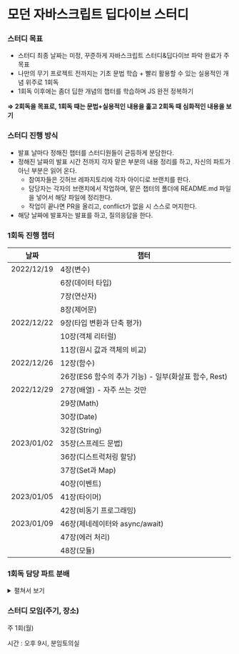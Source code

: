 # 모던 자바스크립트 딥다이브 스터디

### 스터디 목표

- 스터디 최종 날짜는 미정, 꾸준하게 자바스크립트 스터디&딥다이브 파악 완료가 주 목표
- 나만의 무기 프로젝트 전까지는 기초 문법 학습 + 빨리 활용할 수 있는 실용적인 개념 위주로 1회독
- 1회독 이후에는 좀더 딥한 개념의 챕터를 학습하며 JS 완전 정복하기

**⇒ 2회독을 목표로, 1회독 때는 문법+실용적인 내용을 훑고 2회독 때 심화적인 내용을 보기**

### 스터디 진행 방식

- 발표 날마다 정해진 챕터를 스터디원들이 균등하게 분담한다.
- 정해진 날짜의 발표 시간 전까지 각자 맡은 부분의 내용 정리를 하고, 자신의 파트가 아닌 부분은 읽어 온다.
    - 참여자들은 깃허브 레파지토리에 각자 아이디로 브랜치를 판다.
    - 담당자는 각자의 브랜치에서 작업하며, 맡은 챕터의 폴더에 README.md 파일을 넣어서 해당 파일에 정리한다.
    - 작업이 끝나면 PR을 올리고, conflict가 없을 시 스스로 머지한다.
- 해당 날짜에 발표자는 발표를 하고, 질의응답을 한다.

### 1회독 진행 챕터

| 날짜 | 챕터 |
| --- | --- |
| 2022/12/19 | 4장(변수) |
|  | 6장(데이터 타입) |
|  | 7장(연산자) |
|  | 8장(제어문) |
| 2022/12/22 | 9장(타입 변환과 단축 평가) |
|  | 10장(객체 리터럴) |
|  | 11장(원시 값과 객체의 비교) |
| 2022/12/26 | 12장(함수) |
|  | 26장(ES6 함수의 추가 기능) - 일부(화살표 함수, Rest) |
| 2022/12/29 | 27장(배열) - 자주 쓰는 것만 |
|  | 29장(Math) |
|  | 30장(Date) |
|  | 32장(String) |
| 2023/01/02 | 35장(스프레드 문법) |
|  | 36장(디스트럭처링 할당) |
|  | 37장(Set과 Map) |
|  | 40장(이벤트) |
| 2023/01/05 | 41장(타이머) |
|  | 42장(비동기 프로그래밍) |
| 2023/01/09 | 46장(제네레이터와 async/await) |
|  | 47장(에러 처리) |
|  | 48장(모듈) |

### 1회독 담당 파트 분배

<details>
<summary>펼쳐서 보기</summary>
<div markdown="1">       

| 날짜 | 담당자 | 담당 파트 |
| --- | --- | --- |
| 2022/12/19 | 안예인 | 4.1~4.7 |
|  | 이은민 | 6.1~6.7 |
|  | 정병휘 | 6.8~7.4 |
|  | 박진석 | 7.5~7.11 |
|  | 김세희 | 7.12~8.5 |
| 2022/12/26 | 이은민 | 9.1~9.3 |
|  | 안예인 | 9.4~10.2 |
|  | 김세희 | 10.3~10.9 |
|  | 박진석 | 11.1 |
|  | 정병휘 | 11.2 |
| 2022/01/02 | 정병휘 | 12.1~12.4.3 |
|  | 김세희 | 12.4.4~12.6 |
|  | 박진석 | 12.7~12장 끝 |
|  | 안예인 | 26.3~26.3.3 |
|  | 이은민 | 26.3.4~26장 끝 |

</div>
</details>

### 스터디 모임(주기, 장소)

주 1회(월)

시간 : 오후 9시, 분임토의실
